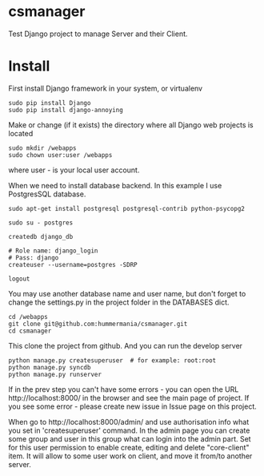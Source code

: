 csmanager
=========

Test Django project to manage Server and their Client.

Install
=======

First install Django framework in your system, or virtualenv

```
sudo pip install Django
sudo pip install django-annoying
```

Make or change (if it exists) the directory where all Django web projects is located

```
sudo mkdir /webapps
sudo chown user:user /webapps
```
 
where user - is your local user account.

When we need to install database backend. In this example I use PostgresSQL database.

```
sudo apt-get install postgresql postgresql-contrib python-psycopg2

sudo su - postgres

createdb django_db

# Role name: django_login
# Pass: django
createuser --username=postgres -SDRP  

logout
```

You may use another database name and user name, but don't forget to change the settings.py in the
project folder in the DATABASES dict.

```
cd /webapps
git clone git@github.com:hummermania/csmanager.git
cd csmanager
```
 
 This clone the project from github. And you can run the develop server

 ```
 python manage.py createsuperuser  # for example: root:root
 python manage.py syncdb
 python manage.py runserver
 ```

  If in the prev step you can't have some errors - you can open the URL http://localhost:8000/ in
  the browser and see the main page of project. If you see some error - please create new issue in Issue page on this project.

  When go to http://localhost:8000/admin/ and use authorisation info what you set in 'createsuperuser'
  command. In the admin page you can create some group and user in this group what can login into the admin part.
  Set for this user permission to enable create, editing and delete "core-client" item. It will allow to some user
  work on client, and move it from/to another server.
 


